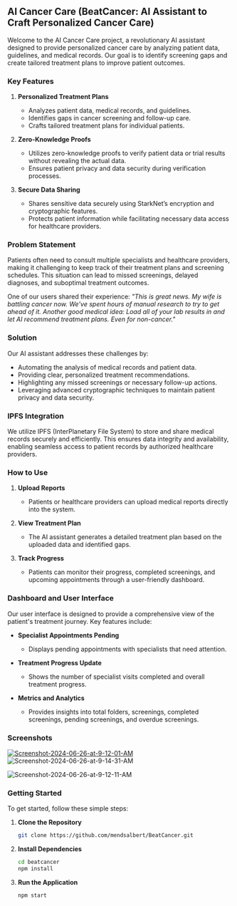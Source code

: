 ## AI Cancer Care (BeatCancer: AI Assistant to Craft Personalized Cancer Care)

Welcome to the AI Cancer Care project, a revolutionary AI assistant designed to provide personalized cancer care by analyzing patient data, guidelines, and medical records. Our goal is to identify screening gaps and create tailored treatment plans to improve patient outcomes.

### Key Features

1. **Personalized Treatment Plans**

   - Analyzes patient data, medical records, and guidelines.
   - Identifies gaps in cancer screening and follow-up care.
   - Crafts tailored treatment plans for individual patients.

2. **Zero-Knowledge Proofs**

   - Utilizes zero-knowledge proofs to verify patient data or trial results without revealing the actual data.
   - Ensures patient privacy and data security during verification processes.

3. **Secure Data Sharing**
   - Shares sensitive data securely using StarkNet’s encryption and cryptographic features.
   - Protects patient information while facilitating necessary data access for healthcare providers.

### Problem Statement

Patients often need to consult multiple specialists and healthcare providers, making it challenging to keep track of their treatment plans and screening schedules. This situation can lead to missed screenings, delayed diagnoses, and suboptimal treatment outcomes.

One of our users shared their experience: _"This is great news. My wife is battling cancer now. We’ve spent hours of manual research to try to get ahead of it. Another good medical idea: Load all of your lab results in and let AI recommend treatment plans. Even for non-cancer."_

### Solution

Our AI assistant addresses these challenges by:

- Automating the analysis of medical records and patient data.
- Providing clear, personalized treatment recommendations.
- Highlighting any missed screenings or necessary follow-up actions.
- Leveraging advanced cryptographic techniques to maintain patient privacy and data security.

### IPFS Integration

We utilize IPFS (InterPlanetary File System) to store and share medical records securely and efficiently. This ensures data integrity and availability, enabling seamless access to patient records by authorized healthcare providers.

### How to Use

1. **Upload Reports**

   - Patients or healthcare providers can upload medical reports directly into the system.

2. **View Treatment Plan**

   - The AI assistant generates a detailed treatment plan based on the uploaded data and identified gaps.

3. **Track Progress**
   - Patients can monitor their progress, completed screenings, and upcoming appointments through a user-friendly dashboard.

### Dashboard and User Interface

Our user interface is designed to provide a comprehensive view of the patient's treatment journey. Key features include:

- **Specialist Appointments Pending**
  - Displays pending appointments with specialists that need attention.
- **Treatment Progress Update**

  - Shows the number of specialist visits completed and overall treatment progress.

- **Metrics and Analytics**
  - Provides insights into total folders, screenings, completed screenings, pending screenings, and overdue screenings.

### Screenshots

<a href="https://ibb.co/hWHZ2Zj"><img src="https://i.ibb.co/Ph4919n/Screenshot-2024-06-26-at-9-12-01-AM.png" alt="Screenshot-2024-06-26-at-9-12-01-AM" border="0"></a>
<img src="https://i.ibb.co/qRY3Lxs/Screenshot-2024-06-26-at-9-14-31-AM.png" alt="Screenshot-2024-06-26-at-9-14-31-AM" border="0">

   <img src="https://i.ibb.co/vJPVVKZ/Screenshot-2024-06-26-at-9-12-11-AM.png" alt="Screenshot-2024-06-26-at-9-12-11-AM" border="0">

### Getting Started

To get started, follow these simple steps:

1. **Clone the Repository**

   ```bash
   git clone https://github.com/mendsalbert/BeatCancer.git
   ```

2. **Install Dependencies**

   ```bash
   cd beatcancer
   npm install
   ```

3. **Run the Application**
   ```bash
   npm start
   ```
